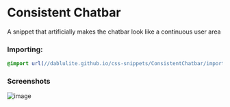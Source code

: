 # Consistent Chatbar
A snippet that artificially makes the chatbar look like a continuous user area

### Importing:
```css
@import url(//dablulite.github.io/css-snippets/ConsistentChatbar/import.css);
```

### Screenshots
![image](https://github.com/DaBluLite/css-snippets/assets/73998678/055558c4-b618-441d-afc1-7dd73a804495)
